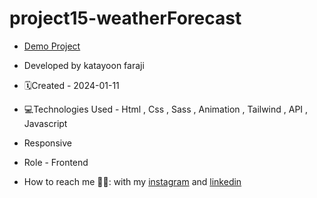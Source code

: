 # project15-weatherForecast

- [Demo Project](https://katayoon-faraji-web.github.io/project14-XOgame/)

- Developed by katayoon faraji

- 🗓️Created - 2024-01-11

- 💻Technologies Used - Html , Css , Sass , Animation , Tailwind , API , Javascript

- Responsive
  
- Role - Frontend

- How to reach me 👩🏻: with my [instagram](https://instagram.com/katayoon_faraji_web) and [linkedin](https://www.linkedin.com/in/katayoon-faraji-web-3b722b207r)
